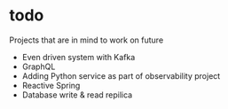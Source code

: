 # todo
Projects that are in mind to work on future

- Even driven system with Kafka
- GraphQL
- Adding Python service as part of observability project
- Reactive Spring
- Database write & read repilica
